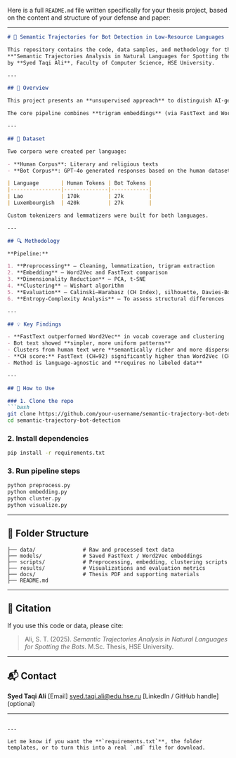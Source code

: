 Here is a full `README.md` file written specifically for your thesis project, based on the content and structure of your defense and paper:

---

````markdown
# 🧠 Semantic Trajectories for Bot Detection in Low-Resource Languages

This repository contains the code, data samples, and methodology for the M.Sc. thesis project:  
**"Semantic Trajectories Analysis in Natural Languages for Spotting the Bots"**  
by **Syed Taqi Ali**, Faculty of Computer Science, HSE University.

---

## 📌 Overview

This project presents an **unsupervised approach** to distinguish AI-generated (bot) text from human-written content using **semantic trajectory clustering**. The focus is on **low-resource languages**, specifically **Lao** and **Luxembourgish**, which lack mainstream NLP toolkits.

The core pipeline combines **trigram embeddings** (via FastText and Word2Vec), **dimensionality reduction**, and **Wishart clustering** to detect differences in semantic flow between human and bot texts.

---

## 🧪 Dataset

Two corpora were created per language:

- **Human Corpus**: Literary and religious texts  
- **Bot Corpus**: GPT-4o generated responses based on the human dataset topics

| Language       | Human Tokens | Bot Tokens |
|----------------|--------------|------------|
| Lao            | 170k         | 27k        |
| Luxembourgish  | 420k         | 27k        |

Custom tokenizers and lemmatizers were built for both languages.

---

## 🔍 Methodology

**Pipeline:**

1. **Preprocessing** – Cleaning, lemmatization, trigram extraction  
2. **Embedding** – Word2Vec and FastText comparison  
3. **Dimensionality Reduction** – PCA, t-SNE  
4. **Clustering** – Wishart algorithm  
5. **Evaluation** – Calinski–Harabasz (CH Index), silhouette, Davies-Bouldin  
6. **Entropy-Complexity Analysis** – To assess structural differences

---

## 💡 Key Findings

- **FastText outperformed Word2Vec** in vocab coverage and clustering
- Bot text showed **simpler, more uniform patterns**
- Clusters from human text were **semantically richer and more dispersed**
- **CH score:** FastText (CH=92) significantly higher than Word2Vec (CH=5) for Luxembourgish
- Method is language-agnostic and **requires no labeled data**

---

## 🔧 How to Use

### 1. Clone the repo
```bash
git clone https://github.com/your-username/semantic-trajectory-bot-detection.git
cd semantic-trajectory-bot-detection
````

### 2. Install dependencies

```bash
pip install -r requirements.txt
```

### 3. Run pipeline steps

```bash
python preprocess.py
python embedding.py
python cluster.py
python visualize.py
```

---

## 📁 Folder Structure

```
├── data/               # Raw and processed text data
├── models/             # Saved FastText / Word2Vec embeddings
├── scripts/            # Preprocessing, embedding, clustering scripts
├── results/            # Visualizations and evaluation metrics
├── docs/               # Thesis PDF and supporting materials
├── README.md
```

---

## 📘 Citation

If you use this code or data, please cite:

> Ali, S. T. (2025). *Semantic Trajectories Analysis in Natural Languages for Spotting the Bots*. M.Sc. Thesis, HSE University.

---

## 📬 Contact

**Syed Taqi Ali**
\[Email] [syed.taqi.ali@edu.hse.ru](mailto:syed.taqi.ali@edu.hse.ru)
\[LinkedIn / GitHub handle] (optional)

---

```

---

Let me know if you want the **`requirements.txt`**, the folder templates, or to turn this into a real `.md` file for download.
```


